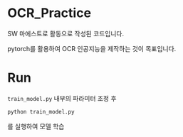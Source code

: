 # OCR_Practice

SW 마에스트로 활동으로 작성된 코드입니다.

pytorch를 활용하여 OCR 인공지능을 제작하는 것이 목표입니다.

# Run

`train_model.py` 내부의 파라미터 조정 후

```bash
python train_model.py
```

를 실행하여 모델 학습